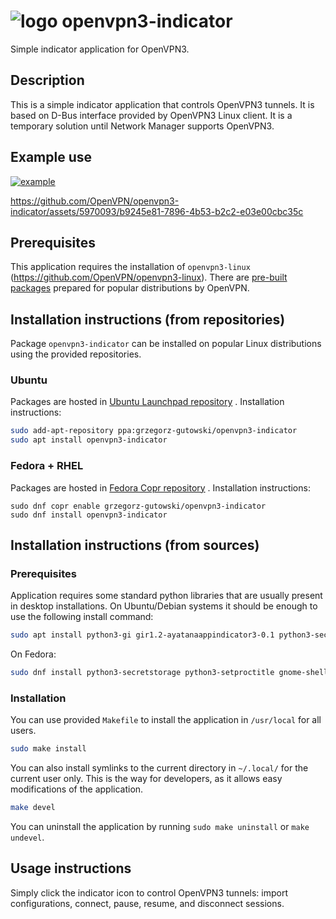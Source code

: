 # ![logo](https://raw.githubusercontent.com/OpenVPN/openvpn3-indicator/main/share/icons/hicolor/scalable/apps/openvpn3-indicator.svg) openvpn3-indicator

Simple indicator application for OpenVPN3.

## Description

This is a simple indicator application that controls OpenVPN3 tunnels.
It is based on D-Bus interface provided by OpenVPN3 Linux client.
It is a temporary solution until Network Manager supports OpenVPN3.

## Example use

[![example](https://raw.githubusercontent.com/OpenVPN/openvpn3-indicator/main/docs/example.png)](https://raw.githubusercontent.com/OpenVPN/openvpn3-indicator/main/docs/example.webm)

https://github.com/OpenVPN/openvpn3-indicator/assets/5970093/b9245e81-7896-4b53-b2c2-e03e00cbc35c

## Prerequisites

This application requires the installation of `openvpn3-linux` (https://github.com/OpenVPN/openvpn3-linux).
There are [pre-built packages](https://community.openvpn.net/openvpn/wiki/OpenVPN3Linux) prepared for popular distributions by OpenVPN.

## Installation instructions (from repositories)

Package `openvpn3-indicator` can be installed on popular Linux distributions using the provided repositories.

### Ubuntu

Packages are hosted in [Ubuntu Launchpad repository](https://launchpad.net/~grzegorz-gutowski/+archive/ubuntu/openvpn3-indicator) .
Installation instructions:

```sh
sudo add-apt-repository ppa:grzegorz-gutowski/openvpn3-indicator
sudo apt install openvpn3-indicator
```

### Fedora + RHEL

Packages are hosted in [Fedora Copr repository](https://copr.fedorainfracloud.org/coprs/grzegorz-gutowski/openvpn3-indicator/) .
Installation instructions:

```
sudo dnf copr enable grzegorz-gutowski/openvpn3-indicator
sudo dnf install openvpn3-indicator
```

## Installation instructions (from sources)

### Prerequisites

Application requires some standard python libraries that are usually present in desktop installations.
On Ubuntu/Debian systems it should be enough to use the following install command:
```sh
sudo apt install python3-gi gir1.2-ayatanaappindicator3-0.1 python3-secretstorage python3-setproctitle
```
On Fedora:
```sh
sudo dnf install python3-secretstorage python3-setproctitle gnome-shell-extension-appindicator
```

### Installation

You can use provided `Makefile` to install the application in `/usr/local` for all users.

```sh
sudo make install
```

You can also install symlinks to the current directory in `~/.local/` for the current user only.
This is the way for developers, as it allows easy modifications of the application.

```sh
make devel
```

You can uninstall the application by running `sudo make uninstall` or `make undevel`.

## Usage instructions

Simply click the indicator icon to control OpenVPN3 tunnels: import configurations, connect, pause, resume, and disconnect sessions.
